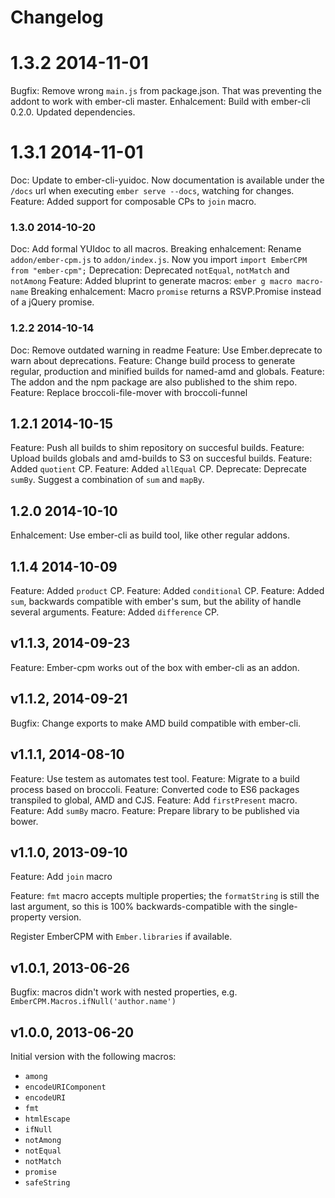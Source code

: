 # Changelog

# 1.3.2 2014-11-01
Bugfix: Remove wrong `main.js` from package.json. That was preventing the addont to work with ember-cli master.
Enhalcement: Build with ember-cli 0.2.0. Updated dependencies.

# 1.3.1 2014-11-01
Doc: Update to ember-cli-yuidoc. Now documentation is available under the `/docs` url when executing `ember serve --docs`, watching for changes.
Feature: Added support for composable CPs to `join` macro.

### 1.3.0 2014-10-20
Doc: Add formal YUIdoc to all macros.
Breaking enhalcement: Rename `addon/ember-cpm.js` to `addon/index.js`. Now you import `import EmberCPM from "ember-cpm";`
Deprecation: Deprecated `notEqual`, `notMatch` and `notAmong`
Feature: Added bluprint to generate macros: `ember g macro macro-name`
Breaking enhalcement: Macro `promise` returns a RSVP.Promise instead of a jQuery promise.

### 1.2.2 2014-10-14
Doc: Remove outdated warning in readme
Feature: Use Ember.deprecate to warn about deprecations.
Feature: Change build process to generate regular, production and minified builds for named-amd and globals.
Feature: The addon and the npm package are also published to the shim repo.
Feature: Replace broccoli-file-mover with broccoli-funnel

## 1.2.1 2014-10-15
Feature: Push all builds to shim repository on succesful builds.
Feature: Upload builds globals and amd-builds to S3 on succesful builds.
Feature: Added `quotient` CP.
Feature: Added `allEqual` CP.
Deprecate: Deprecate `sumBy`. Suggest a combination of `sum` and `mapBy`.

## 1.2.0 2014-10-10
Enhalcement: Use ember-cli as build tool, like other regular addons.

## 1.1.4 2014-10-09
Feature: Added `product` CP.
Feature: Added `conditional` CP.
Feature: Added `sum`, backwards compatible with ember's sum, but the ability of handle several arguments.
Feature: Added `difference` CP.

## v1.1.3, 2014-09-23
Feature: Ember-cpm works out of the box with ember-cli as an addon.

## v1.1.2, 2014-09-21
Bugfix: Change exports to make AMD build compatible with ember-cli.

## v1.1.1, 2014-08-10
Feature: Use testem as automates test tool.
Feature: Migrate to a build process based on broccoli.
Feature: Converted code to ES6 packages transpiled to global, AMD and CJS.
Feature: Add `firstPresent` macro.
Feature: Add `sumBy` macro.
Feature: Prepare library to be published via bower.

## v1.1.0, 2013-09-10

Feature: Add `join` macro

Feature: `fmt` macro accepts multiple properties; the `formatString` is still
the last argument, so this is 100% backwards-compatible with the
single-property version.

Register EmberCPM with `Ember.libraries` if available.

## v1.0.1, 2013-06-26

Bugfix: macros didn't work with nested properties, e.g.
`EmberCPM.Macros.ifNull('author.name')`

## v1.0.0, 2013-06-20

Initial version with the following macros:

 * `among`
 * `encodeURIComponent`
 * `encodeURI`
 * `fmt`
 * `htmlEscape`
 * `ifNull`
 * `notAmong`
 * `notEqual`
 * `notMatch`
 * `promise`
 * `safeString`
